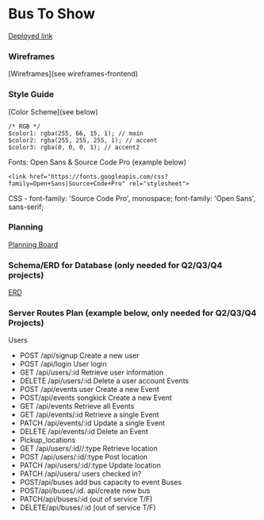 
# Bus To Show

[Deployed link](TBD)

### Wireframes
[Wireframes](see wireframes-frontend)

### Style Guide

[Color Scheme](see below)
```
/* RGB */
$color1: rgba(255, 66, 15, 1); // main
$color2: rgba(255, 255, 255, 1); // accent
$color3: rgba(0, 0, 0, 1); // accent2
```

Fonts: Open Sans & Source Code Pro (example below)
```
<link href="https://fonts.googleapis.com/css?family=Open+Sans|Source+Code+Pro" rel="stylesheet">
```

CSS -
font-family: 'Source Code Pro', monospace;
font-family: 'Open Sans', sans-serif;


### Planning

[Planning Board](https://trello.com/b/2HqoYeAs/g106-q2-final-bts)


### Schema/ERD for Database (only needed for Q2/Q3/Q4 projects)
[ERD](https://www.lucidchart.com/invitations/accept/e5f087b9-e706-470a-8c3d-5e2692162698)

### Server Routes Plan (example below, only needed for Q2/Q3/Q4 Projects)

Users
- POST /api/signup Create a new user
- POST /api/login User login
- GET /api/users/:id Retrieve user information
- DELETE /api/users/:id Delete a user account
Events
- POST /api/events user Create a new Event
- POST/api/events songkick Create a new Event
- GET /api/events Retrieve all Events
- GET /api/events/:id Retrieve a single  Event
- PATCH /api/events/:id Update a single Event
- DELETE /api/events/:id Delete an Event
- Pickup_locations
- GET /api/users/:id//:type Retrieve location
- POST /api/users/:id/:type Post location
- PATCH /api/users/:id/:type Update location
- PATCH /api/users/ users checked in?
- POST/api/buses add bus capacity to event
Buses
- POST/api/buses/:id. api/create new bus
- PATCH/api/buses/:id (out of service T/F)
- DELETE/api/buses/:id (out of service T/F)
